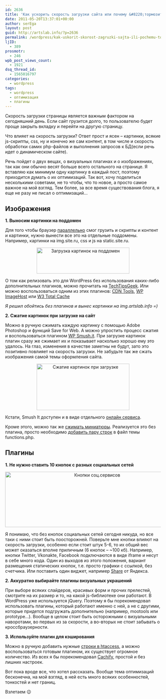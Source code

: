 ```yaml
---
id: 2636
title: 'Как ускорить скорость загрузки сайта или почему &#8220;тормозит&#8221; мой блог?'
date: 2011-05-20T13:37:01+00:00
author: serEga
layout: post
guid: http://artslab.info/?p=2636
permalink: /wordpress/kak-uskorit-skorost-zagruzki-sajta-ili-pochemu-tormozit-moj-blog/
ljID:
  - 389
prosmotr:
  - 246
wpb_post_views_count:
  - 1921
dsq_thread_id:
  - 1565016797
categories:
  - wordpress
tags:
  - wordpress
  - оптимизация
  - плагины
---
```

Скорость загрузки страницы является важным фактором на сегодняшний день. Если сайт грузится долго, то пользователю будет проще закрыть вкладку и перейти на другую страницу.

Что влияет на скорость загрузки? Ответ прост и ясен &#8211; картинки, всякие js-скрипты, css, ну и конечно же сам контент, в том числе и скорость обработки самих php-файлов и выполнения запросов к БД(если речь идет о динамическом сайте).

Речь пойдет о двух вещах, о визуальных плагинах и о изображениях, так как они обычно весят больше всего остального на странице. Я вставляю как минимум одну картинку в каждый пост, поэтому приходится думать о их оптимизаций. Так вот, хочу поделиться несколькими советами, не то чтобы, что то новое, а просто самое важное на мой взгляд. Тем более, за все время существования блога, я еще не разу не писал о оптимизаций&#8230;

<!--more-->

## Изображения

**1. Выносим картинки на поддомен**

Для того чтобы браузер [параллельно](http://yuiblog.com/blog/2007/04/11/performance-research-part-4/) смог грузить и скрипты и контент и картинки, нужно вынести все это на отдельные поддомены. Например, картинки на img.site.ru, css и js на static.site.ru.

<center>
  <a href="{{site.img_cdn}}/two_parallel.png"><img src="{{site.img_cdn}}/two_parallel-300x84.png" alt="Загрузка картинок на поддомен" title="two_parallel" width="300" height="84" class="alignnone size-medium wp-image-2954" srcset="{{site.img_cdn}}/two_parallel-300x84.png 300w, {{site.img_cdn}}/two_parallel.png 711w" sizes="(max-width: 300px) 100vw, 300px" /></a>
</center>

О том как релизовать это для WordPress без использования каких-либо дополнительных плагинов, можно прочитать на [TechTipsGeek](http://www.techtipsgeek.com/host-images-wordpress-blog-subdomain-better-speed/6897/). Или можно воспользоваться одним из этих плагинов: [CDN Tools](http://wordpress.org/extend/plugins/cdn-tools/), [WP ImageHost](http://wordpress.org/extend/plugins/wp-imagehost/) или [W3 Total Cache](http://wordpress.org/extend/plugins/w3-total-cache/)

_Я решил обойтись без плагинов и вынес картинки на img.artslab.info =)_

**2. Сжатие картинок при загрузке на сайт**

Можно в ручную сжимать каждую картинку с помощью Adobe Photoshop и функций Save for Web. А можно упростить процесс сжатия и воспользоваться плагином [WP Smush.it](http://wordpress.org/extend/plugins/wp-smushit/). При загрузке картинок плагин сразу же сжимает их и показывает насколько хорошо ему это удалось. На глаз, изменения в качестве заметны не будут, зато это позитивно повлияет на скорость загрузки. Не забудьте так же сжать изображения самой темы оформления сайта.

<center>
  <a href="{{site.img_cdn}}/smushit_pic.jpg"><img src="{{site.img_cdn}}/smushit_pic-300x150.jpg" alt="Сжатие картинок при загрузке" title="smushit_pic" width="300" height="150" class="alignnone size-medium wp-image-2955" srcset="{{site.img_cdn}}/smushit_pic-300x150.jpg 300w, {{site.img_cdn}}/smushit_pic.jpg 707w" sizes="(max-width: 300px) 100vw, 300px" /></a>
</center>

Кстати, Smush It доступен и в виде отдельного [онлайн сервиса](http://www.smushit.com/ysmush.it/).

Кроме этого, можно так же [сжимать миниатюры](http://www.skidoosh.co.uk/php/wordpress-jpeg-thumbnail-image-quality-setting-and-adjustment/). Реализуется это без плагина, просто необходимо [добавить пару строк](http://www.skidoosh.co.uk/php/wordpress-jpeg-thumbnail-image-quality-setting-and-adjustment/) в файл темы functions.php.

## Плагины

**1. Не нужно ставить 10 кнопок с разных социальных сетей**

<center>
  <img src="{{site.img_cdn}}/social_buttons.jpg" alt="Кнопки соц.сервисов" title="social_buttons" width="580" height="179" class="alignnone size-full wp-image-2963" srcset="{{site.img_cdn}}/social_buttons.jpg 580w, {{site.img_cdn}}/social_buttons-300x92.jpg 300w" sizes="(max-width: 580px) 100vw, 580px" />
</center>

Я понимаю, что без кнопок социальных сетей сегодня никуда, но все таки с ними стоит быть поосторожней. Поверьте мне кнопки влияют на скорость загрузки, особенно если стоит штук 5-6, то их общий вес может оказаться вполне приличным (6 кнопок &#8211; ~100 кб). Например, кнопки Twitter, Vkonakte, Facebook подключаются в виде iframe и несут в себе много кода. Один из выходов из этого положения, вариант размещения статических кнопок, т.е. просто графики с ссылкой, без счетчика. Или поставить один виджет, например [Share](http://api.yandex.ru/share/) от Яндекса.

**2. Аккуратно выбирайте плагины визуальных украшений**

При выборе всяких слайдеров, красивых форм и прочих прелестей, смотрите на их размер и то, на какой js-библиотеке они работают. В WordPress уже используется jQuery. Поэтому я бы порекомендовал использовать плагины, который работают именно с ней, а не с другими, которые придется подгружать дополнительно (например, mootools или prototype&#8230;). Вообще в целом стоит быть осторожными с визуальными наворотами, во первых из за скорости, а во-вторых не стоит забывать о кроссбраузерности.

**3. Используйте плагин для кэширования**

Можно в ручную добавить нужные [строки в htaccess](http://www.art-shok.ru/advice/htaccess-examples/), а можно воспользоваться готовым плагином, их существует огромное количество. Из всех я бы порекомендовал [Cachify](http://wordpress.org/extend/plugins/cachify/), простой и без лишних настроек.

Вот пока вроде все, что хотел рассказать. Вообще тема оптимизаций бесконечна, на мой взгляд, в ней есть много всяких особенностей, тонкостей и нет границ.

Взлетаем 😉